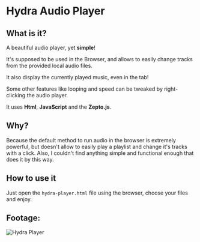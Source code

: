 # Hydra Audio Player

## What is it?

A beautiful audio player, yet **simple**!

It's supposed to be used in the Browser, and allows to easily change tracks from the provided local audio files.

It also display the currently played music, even in the tab!

Some other features like looping and speed can be tweaked by right-clicking the audio player.

It uses **Html**, **JavaScript** and the **Zepto.js**.

## Why?

Because the default method to run audio in the browser is extremely powerful, but doesn't allow to easily play a playlist and change it's tracks with a click. Also, I couldn't find anything simple and functional enough that does it by this way.

## How to use it

Just open the `hydra-player.html` file using the browser, choose your files and enjoy.

## Footage:
![Hydra Player](https://git.disroot.org/aocoronel/hydra-player/raw/branch/main/hydra.png)

